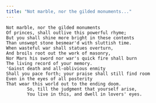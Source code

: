 ```yaml
---
title: "Not marble, nor the gilded monuments..."
---
```


	Not marble, nor the gilded monuments
	Of princes, shall outlive this powerful rhyme;
	But you shall shine more bright in these contents
	Than unswept stone besmear'd with sluttish time.
	When wasteful war shall statues overturn,
	And broils root out the work of masonry,
	Nor Mars his sword nor war's quick fire shall burn
	The living record of your memory.
	'Gainst death and all-oblivious enmity
	Shall you pace forth; your praise shall still find room
	Even in the eyes of all posterity
	That wear this world out to the ending doom.
			So, till the judgment that yourself arise,
			You live in this, and dwell in lovers' eyes.

